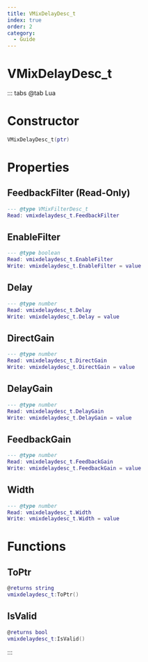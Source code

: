 ```yaml
---
title: VMixDelayDesc_t
index: true
order: 2
category:
  - Guide
---
```


# VMixDelayDesc_t

::: tabs
@tab Lua
# Constructor
```lua
VMixDelayDesc_t(ptr)
```
# Properties
## FeedbackFilter (Read-Only)
```lua
--- @type VMixFilterDesc_t
Read: vmixdelaydesc_t.FeedbackFilter
```
## EnableFilter 
```lua
--- @type boolean
Read: vmixdelaydesc_t.EnableFilter
Write: vmixdelaydesc_t.EnableFilter = value
```
## Delay 
```lua
--- @type number
Read: vmixdelaydesc_t.Delay
Write: vmixdelaydesc_t.Delay = value
```
## DirectGain 
```lua
--- @type number
Read: vmixdelaydesc_t.DirectGain
Write: vmixdelaydesc_t.DirectGain = value
```
## DelayGain 
```lua
--- @type number
Read: vmixdelaydesc_t.DelayGain
Write: vmixdelaydesc_t.DelayGain = value
```
## FeedbackGain 
```lua
--- @type number
Read: vmixdelaydesc_t.FeedbackGain
Write: vmixdelaydesc_t.FeedbackGain = value
```
## Width 
```lua
--- @type number
Read: vmixdelaydesc_t.Width
Write: vmixdelaydesc_t.Width = value
```
# Functions
## ToPtr
```lua
@returns string
vmixdelaydesc_t:ToPtr()
```
## IsValid
```lua
@returns bool
vmixdelaydesc_t:IsValid()
```

:::